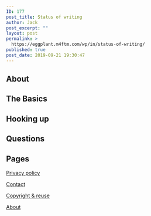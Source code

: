 ```yaml
---
ID: 177
post_title: Status of writing
author: Jack
post_excerpt: ""
layout: post
permalink: >
  https://eggplant.m4ftm.com/wp/in/status-of-writing/
published: true
post_date: 2019-09-21 19:30:47
---
```

<!-- wp:heading -->
<h2>About</h2>
<!-- /wp:heading -->

<!-- wp:latest-posts {"categories":"5","postsToShow":100,"displayPostDate":true,"order":"asc"} /-->

<!-- wp:heading -->
<h2>The Basics</h2>
<!-- /wp:heading -->

<!-- wp:latest-posts {"categories":"4","postsToShow":100,"displayPostDate":true,"order":"asc"} /-->

<!-- wp:heading -->
<h2>Hooking up</h2>
<!-- /wp:heading -->

<!-- wp:latest-posts {"categories":"3","postsToShow":100,"displayPostDate":true,"order":"asc"} /-->

<!-- wp:heading -->
<h2>Questions</h2>
<!-- /wp:heading -->

<!-- wp:latest-posts {"categories":"2","postsToShow":100,"displayPostDate":true,"order":"asc"} /-->

<!-- wp:heading -->
<h2>Pages</h2>
<!-- /wp:heading -->

<!-- wp:paragraph -->
<p><a href="https://eggplant.m4ftm.com/wp/privacy-policy/">Privacy policy</a></p>
<!-- /wp:paragraph -->

<!-- wp:paragraph -->
<p><a href="https://eggplant.m4ftm.com/wp/contact/">Contact</a></p>
<!-- /wp:paragraph -->

<!-- wp:paragraph -->
<p><a href="https://eggplant.m4ftm.com/wp/copyright-and-reuse/">Copyright &amp; reuse</a></p>
<!-- /wp:paragraph -->

<!-- wp:paragraph -->
<p><a href="https://eggplant.m4ftm.com/wp/about-2/">About</a></p>
<!-- /wp:paragraph -->

<!-- wp:paragraph -->
<p></p>
<!-- /wp:paragraph -->

<!-- wp:paragraph -->
<p></p>
<!-- /wp:paragraph -->

<!-- wp:paragraph -->
<p></p>
<!-- /wp:paragraph -->

<!-- wp:paragraph -->
<p></p>
<!-- /wp:paragraph -->

<!-- wp:paragraph -->
<p></p>
<!-- /wp:paragraph -->

<!-- wp:paragraph -->
<p></p>
<!-- /wp:paragraph -->

<!-- wp:paragraph -->
<p></p>
<!-- /wp:paragraph -->

<!-- wp:paragraph -->
<p></p>
<!-- /wp:paragraph -->

<!-- wp:paragraph -->
<p></p>
<!-- /wp:paragraph -->
